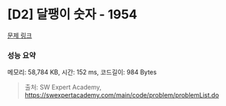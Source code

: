 # [D2] 달팽이 숫자 - 1954 

[문제 링크](https://swexpertacademy.com/main/code/problem/problemDetail.do?contestProbId=AV5PobmqAPoDFAUq) 

### 성능 요약

메모리: 58,784 KB, 시간: 152 ms, 코드길이: 984 Bytes



> 출처: SW Expert Academy, https://swexpertacademy.com/main/code/problem/problemList.do